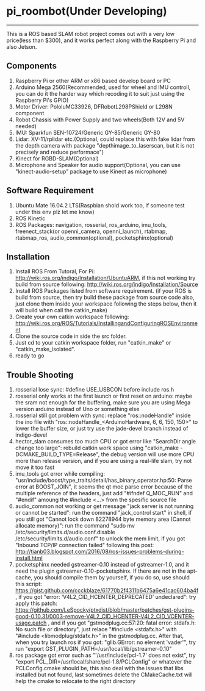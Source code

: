 # pi_roombot(Under Developing)  
------
This is a ROS based SLAM robot project comes out with a very low price(less than $300), and it works perfect along with the Raspberry Pi and also Jetson.  

## Components  
1. Raspberry Pi or other ARM or x86 based develop board or PC  
2. Arduino Mega 2560(Recommended, used for wheel and IMU controll, you can do it the harder way which recoding it to suit just using the Raspberry Pi's GPIO)  
3. Motor Driver: PololuMC33926, DFRobotL298PShield or L298N component  
4. Robot Chassis with Power Supply and two wheels(Both 12V and 5V needed)  
5. IMU: Sparkfun SEN-10724/Generic GY-85/Generic GY-80  
6. Lidar: XV-11/rplidar etc.(Optional, could replace this with fake lidar from the depth camera with package "depthimage_to_laserscan, but it is not precisely and reduce performace")  
7. Kinect for RGBD-SLAM(Optional)  
8. Microphone and Speaker for audio support(Optional, you can use "kinect-audio-setup" package to use Kinect as microphone)  

## Software Requirement
1. Ubuntu Mate 16.04.2 LTS(Raspbian shold work too, if someone test under this env plz let me know)  
2. ROS Kinetic  
3. ROS Packages: navigation, rosserial, ros_arduino, imu_tools, freenect_stack(or openni_camera, openni_launch), rtabmap, rtabmap_ros, audio_common(optional), pocketsphinx(optional)  

## Installation
1. Install ROS From Tutoral, For Pi: http://wiki.ros.org/indigo/Installation/UbuntuARM, if this not working try build from source following: http://wiki.ros.org/indigo/Installation/Source  
2. Install ROS Packages listed from software requirement. (if your ROS is build from source, then try build these package from source code also, just clone them inside your workspace following the steps below, then it will build when call the catkin_make)  
3. Create your own catkin workspace following: http://wiki.ros.org/ROS/Tutorials/InstallingandConfiguringROSEnvironment  
4. Clone the source code in side the src folder.  
5. Just cd to your catkin workspace folder, run "catkin_make" or "catkin_make_isolated".  
6. ready to go  

## Trouble Shooting
1. rosserial lose sync: #define USE_USBCON before include ros.h  
2. rosserial only works at the first launch or first reset on arduino: maybe the sram not enough for the buffering, make sure you are using Mega version arduino instead of Uno or something else  
3. rosserial still got problem with sync: replace "ros::nodeHandle" inside the ino file with "ros::nodeHandle_<ArduinoHardware, 6, 6, 150, 150>" to lower the buffer size, or just try use the jade-devel branch instead of indigo-devel  
4. hector_slam consumes too much CPU or got error like "SearchDir angle change too large": rebuild catkin work space using "catkin_make -DCMAKE_BUILD_TYPE=Release", the debug version will use more CPU more than release version, and if you are using a real-life slam, try not move it too fast  
5. imu_tools got error while compiling: "usr/include/boost/type_traits/detail/has_binary_operator.hp:50: Parse error at BOOST_JOIN", it seems the qt moc parse error because of the multiple reference of the headers, just add "#ifndef Q_MOC_RUN" and "#endif" amoung the #include <...> from the spesific source file  
6. audio_common not working or get message "jack server is not running or cannot be started": run the command "jack_control start" in shell, if you still got "Cannot lock down 82278944 byte memory area (Cannot allocate memory)": run the command "sudo mv /etc/security/limits.d/audio.conf.disable /etc/security/limits.d/audio.conf" to unlock the mem limit, if you got "Inbound TCP/IP connection failed" following this post: http://tianb03.blogspot.com/2016/08/ros-issues-problems-during-install.html  
7. pocketsphinx needed gstreamer-0.10 instead of gstreamer-1.0, and it need the plugin gstreamer-0.10-pocketsphinx. If there are not in the apt-cache, you should compile them by yourself, if you do so, use should this script: https://gist.github.com/ccckblaze/61770b2f4311b6475a6e41cac604ba4f , if you got "error: ‘V4L2_CID_HCENTER_DEPRECATED’ undeclared": try apply this patch: https://github.com/LeSpocky/ptxdist/blob/master/patches/gst-plugins-good-0.10.31/0003-remove-V4L2_CID_HCENTER-V4L2_CID_VCENTER-usage.patch , and if you got "gstmodplug.cc:57:20: fatal error: stdafx.h: No such file or directory", just relace "#include <stdafx.h>" with "#include <libmodplug/stdafx.h>" in the gstmodplug.cc. After that, when you try launch ros if you got: "glib.GError: no element 'vader'", try run "export GST_PLUGIN_PATH=/usr/local/lib/gstreamer-0.10"  
8. ros package got error such as "'/usr/include/pcl-1.7' does not exist", try "export PCL_DIR=/usr/local/share/pcl-1.8/PCLConfig" or whatever the PCLConfig.cmake should be, this also deal with the issues that libs installed but not found, last sometimes delete the CMakeCache.txt will help the cmake to relocate to the right directory  

